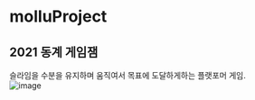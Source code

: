 # molluProject
2021 동계 게임잼
----
슬라임을 수분을 유지하며 움직여서 목표에 도달하게하는 플랫포머 게임.\
![image](https://s3.us-west-2.amazonaws.com/secure.notion-static.com/17c6de48-b7f3-47fe-8ae6-020d5c0119c2/Untitled.png?X-Amz-Algorithm=AWS4-HMAC-SHA256&X-Amz-Content-Sha256=UNSIGNED-PAYLOAD&X-Amz-Credential=AKIAT73L2G45EIPT3X45%2F20221010%2Fus-west-2%2Fs3%2Faws4_request&X-Amz-Date=20221010T143129Z&X-Amz-Expires=86400&X-Amz-Signature=5db6955d5b0267cc41476a6def49c491354adbc5ef4c6b27dd59ff1b63c35ec3&X-Amz-SignedHeaders=host&response-content-disposition=filename%20%3D%22Untitled.png%22&x-id=GetObject)
